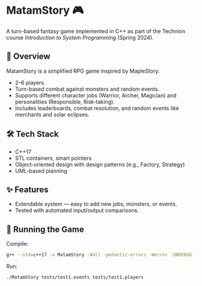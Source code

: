 # MatamStory 🎮
A turn-based fantasy game implemented in C++ as part of the Technion course *Introduction to System Programming* (Spring 2024).

## 📖 Overview
MatamStory is a simplified RPG game inspired by MapleStory. 
- 2–6 players.
- Turn-based combat against monsters and random events.
- Supports different character jobs (Warrior, Archer, Magician) and personalities (Responsible, Risk-taking).
- Includes leaderboards, combat resolution, and random events like merchants and solar eclipses.

## 🛠️ Tech Stack
- C++17
- STL containers, smart pointers
- Object-oriented design with design patterns (e.g., Factory, Strategy)
- UML-based planning

## ✨ Features
- Extendable system — easy to add new jobs, monsters, or events.
- Tested with automated input/output comparisons.

## 🚀 Running the Game
Compile:
```bash
g++ --std=c++17 -o MatamStory -Wall -pedantic-errors -Werror -DNDEBUG *.cpp Events/*.cpp Players/*.cpp -I. -I./Players -I./Events
```
Run:
```bash
./MatamStory tests/test1.events tests/test1.players
```
